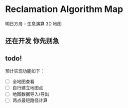 # Reclamation Algorithm Map

明日方舟 - 生息演算 3D 地图

## 还在开发 你先别急

## todo!

预计实现功能如下：

- [ ] 全地图查看
- [ ] 自行建立地图点
- [ ] 地图数据导入/导出
- [ ] 两点最短路径计算
